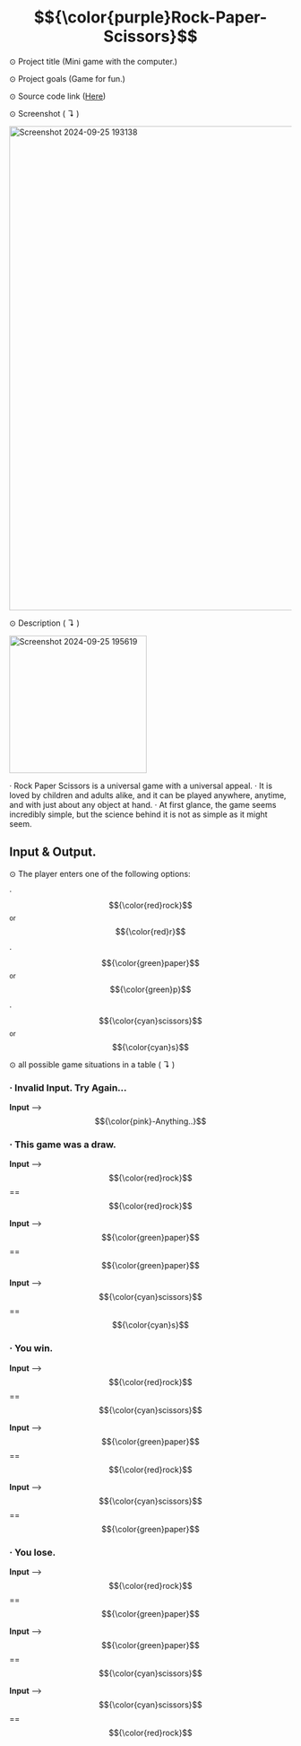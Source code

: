 # $${\color{purple}Rock-Paper-Scissors}$$

⊙ Project title (Mini game with the computer.)


⊙ Project goals (Game for fun.)


⊙ Source code link ([Here](https://github.com/TmCsharp/RockPaperScissors/blob/522ada6d26d319e3948bee980201108e3a2649ee/RockPaperScissors.cs#L1))


⊙ Screenshot ( ↴ )


<img width="863" alt="Screenshot 2024-09-25 193138" src="https://github.com/user-attachments/assets/cae36c38-3f89-46f7-a88b-f34b896020f1">



⊙ Description ( ↴ )

<img width="245" alt="Screenshot 2024-09-25 195619" src="https://github.com/user-attachments/assets/f4c17cf7-aeb5-43cb-bf10-4ebf78f945d2">


‧ Rock Paper Scissors is a universal game with a universal appeal. 
‧ It is loved by children and adults alike, and it can be played anywhere, anytime, and with just about any object at hand. 
‧ At first glance, the game seems incredibly simple, but the science behind it is not as simple as it might seem.

## Input & Output.


⊙ The player enters one of the following options:

‧ $${\color{red}rock}$$ <sub>or</sub> $${\color{red}r}$$

‧ $${\color{green}paper}$$ <sub>or</sub> $${\color{green}p}$$

‧ $${\color{cyan}scissors}$$ <sub>or</sub> $${\color{cyan}s}$$


⊙ all possible game situations in a table ( ↴ )

### ‧ Invalid Input. Try Again...

**Input** -->  $${\color{pink}-Anything..}$$


  
### ‧ This game was a draw.

**Input** --> $${\color{red}rock}$$ == $${\color{red}rock}$$
  
**Input** --> $${\color{green}paper}$$ == $${\color{green}paper}$$
  
**Input** --> $${\color{cyan}scissors}$$ == $${\color{cyan}s}$$


  
### ‧ You win.

**Input** --> $${\color{red}rock}$$ == $${\color{cyan}scissors}$$
  
**Input** --> $${\color{green}paper}$$ == $${\color{red}rock}$$
  
**Input** --> $${\color{cyan}scissors}$$ == $${\color{green}paper}$$


  
### ‧ You lose.

**Input** --> $${\color{red}rock}$$ == $${\color{green}paper}$$
  
**Input** --> $${\color{green}paper}$$ == $${\color{cyan}scissors}$$
  
**Input** --> $${\color{cyan}scissors}$$ == $${\color{red}rock}$$


